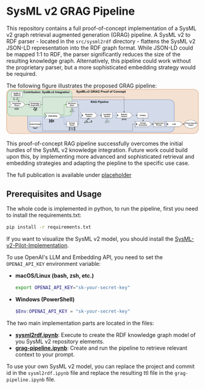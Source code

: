 # SysML v2 GRAG Pipeline
This repository contains a full proof-of-concept implementation of a SysML v2 graph retrieval augmented generation (GRAG) pipeline.
A SysML v2 to RDF parser - located in the `src/sysml2rdf` directory - flattens the SysML v2 JSON-LD representation into the RDF graph format. While JSON-LD could be mapped 1:1 to RDF, the parser significantly reduces the size of the resulting knowledge graph. Alternatively, this pipeline could work without the proprietary parser, but a more sophisticated embedding strategy would be required. 

The following figure illustrates the proposed GRAG pipeline:
![SysML v2 GRAG Pipeline](images/grag-pipeline.svg) 

This proof-of-concept RAG pipeline successfully overcomes the initial hurdles of the SysML v2 knowledge integration. Future work could build upon this, by implementing more advanced and sophisticated retrieval and embedding strategies and adapting the piepline to the specific use case.    

The full publication is available under [placeholder]()

## Prerequisites and Usage
The whole code is implemented in python, to run the pipeline, first you need to install the requirements.txt:
```bash
pip install -r requirements.txt
```

If you want to visualize the SysML v2 model, you should install the [SysML-v2-Pilot-Implementation](https://github.com/Systems-Modeling/SysML-v2-Pilot-Implementation). 


To use OpenAI's LLM and Embedding API, you need to set the `OPENAI_API_KEY` environment variable:
- **macOS/Linux (bash, zsh, etc.)**  
    ```bash
    export OPENAI_API_KEY="sk-your-secret-key"
    ```  
- **Windows (PowerShell)**  
    ```powershell
    $Env:OPENAI_API_KEY = "sk-your-secret-key"
    ```


The two main implementation parts are located in the files: 
- **[sysml2rdf.ipynb](sysml2rdf.ipynb)**: Execute to create the RDF knowledge graph model of you SysML v2 repository elements. 
- **[grag-pipeline.ipynb](grag-pipeline.ipynb)**: Create and run the pipeline to retrieve relevant context to your prompt. 

To use your own SysML v2 model, you can replace the project and commit id in the `sysml2rdf.ipynb` file and replace the resulting ttl file in the `grag-pipeline.ipynb` file.

